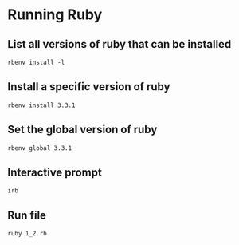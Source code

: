 # Running Ruby
## List all versions of ruby that can be installed
`rbenv install -l`

## Install a specific version of ruby
`rbenv install 3.3.1`

## Set the global version of ruby
`rbenv global 3.3.1`

## Interactive prompt
`irb`

## Run file
`ruby 1_2.rb`
